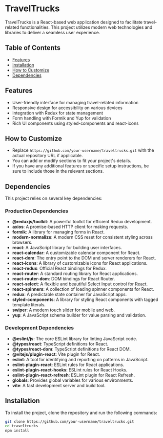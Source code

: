 # TravelTrucks

TravelTrucks is a React-based web application designed to facilitate travel-related functionalities. This project utilizes modern web technologies and libraries to deliver a seamless user experience.

## Table of Contents

- [Features](#features)
- [Installation](#installation)
- [How to Customize](#how-to-customize)
- [Dependencies](#dependencies)

## Features

- User-friendly interface for managing travel-related information
- Responsive design for accessibility on various devices
- Integration with Redux for state management
- Form handling with Formik and Yup for validation
- Rich UI components using styled-components and react-icons

## How to Customize

- Replace `https://github.com/your-username/traveltrucks.git` with the actual repository URL if applicable.
- You can add or modify sections to fit your project's details.
- If you have any additional features or specific setup instructions, be sure to include those in the relevant sections.

## Dependencies

This project relies on several key dependencies:

### Production Dependencies

- **@reduxjs/toolkit**: A powerful toolkit for efficient Redux development.
- **axios**: A promise-based HTTP client for making requests.
- **formik**: A library for managing forms in React.
- **modern-normalize**: A modern CSS reset for consistent styling across browsers.
- **react**: A JavaScript library for building user interfaces.
- **react-calendar**: A customizable calendar component for React.
- **react-dom**: The entry point to the DOM and server renderers for React.
- **react-icons**: A library of customizable icons for React applications.
- **react-redux**: Official React bindings for Redux.
- **react-router**: A standard routing library for React applications.
- **react-router-dom**: DOM bindings for React Router.
- **react-select**: A flexible and beautiful Select Input control for React.
- **react-spinners**: A collection of loading spinner components for React.
- **redux**: A predictable state container for JavaScript apps.
- **styled-components**: A library for styling React components with tagged template literals.
- **swiper**: A modern touch slider for mobile and web.
- **yup**: A JavaScript schema builder for value parsing and validation.

### Development Dependencies

- **@eslint/js**: The core ESLint library for linting JavaScript code.
- **@types/react**: TypeScript definitions for React.
- **@types/react-dom**: TypeScript definitions for React DOM.
- **@vitejs/plugin-react**: Vite plugin for React.
- **eslint**: A tool for identifying and reporting on patterns in JavaScript.
- **eslint-plugin-react**: ESLint rules for React applications.
- **eslint-plugin-react-hooks**: ESLint rules for React Hooks.
- **eslint-plugin-react-refresh**: ESLint plugin for React Refresh.
- **globals**: Provides global variables for various environments.
- **vite**: A fast development server and build tool.

## Installation

To install the project, clone the repository and run the following commands:

```bash
git clone https://github.com/your-username/traveltrucks.git
cd traveltrucks
npm install
